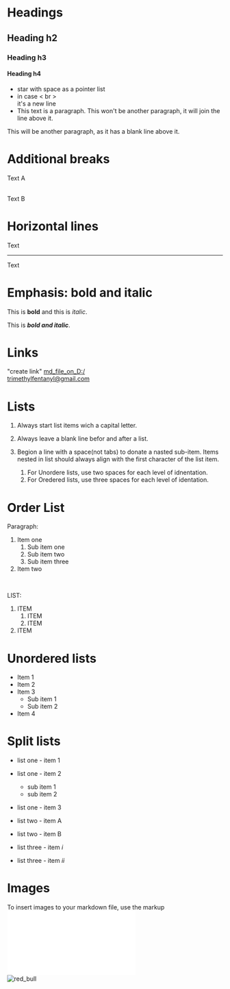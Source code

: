 # Headings
## Heading h2

### Heading h3

#### Heading h4
* star with space as a pointer list
* in case < br > <br>it's a new line<br>
* This text is a paragraph.
This won't be another paragraph, it will join the line above it.

This will be another paragraph, as it has a blank line above it.
# Additional breaks
Text A
<!-- blank line -->
<br>
<!-- blank line -->
Text B
<br>

# Horizontal lines
Text
<!-- blank line -->
----
<!-- blank line -->
Text
<br>

# Emphasis: bold and italic
This is **bold** and this is _italic_.

This is ***bold and italic***.
<br>

# Links

"create link"
[md_file_on_D:/](/Users/polynom/projects_gb/doc/new_world.md)<br>
[trimethylfentanyl@gmail.com](trimethylfentanyl@gmail.com)

# Lists

1. Always start list items wich a capital letter.
2. Always leave a blank line befor and after a list.
3. Begion a line with a space(not tabs) to donate a nasted sub-item. Items nested in list should always align with the first character of the list item.

    1. For Unordere lists, use two spaces for each level of idnentation.
    2. For Oredered lists, use three spaces for each level of identation.

# Order List
Paragraph:

1. Item one
   1. Sub item one
   2. Sub item two
   3. Sub item three
2. Item two
<br>

LIST:
1. ITEM 
   1. ITEM
   1. ITEM
1.  ITEM

# Unordered lists
- Item 1
- Item 2
- Item 3
  - Sub item 1
  - Sub item 2
- Item 4

# Split lists
- list one - item 1
- list one - item 2
  - sub item 1
  - sub item 2
- list one - item 3

- list two - item A
- list two - item B

- list three - item _i_
- list three - item _ii_

# Images
To insert images to your markdown file, use the markup ![ALT](/path/image.ext)<br>
![red_bull](/Users/polynom/projects_gb/resource/red_bull.jpg)